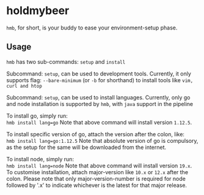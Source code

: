 # holdmybeer
`hmb`, for short, is your buddy to ease your environment-setup phase. 

## Usage
`hmb` has two sub-commands: `setup` and `install`

Subcommand: `setup`, can be used to development tools. Currently, it only supports flag: `--bare-minimum` (or `-b` for shorthand) to install tools like `vim, curl and htop`

Subcommand: `setup`, can be used to install languages. Currently, only go and node installation is supported by `hmb`, with `java` support in the pipeline

To install go, simply run:   
`hmb install lang=go`
Note that above command will install version `1.12.5`.

To install specific version of go, attach the version after the colon, like:   
`hmb install lang=go:1.12.5`
Note that absolute version of go is compulsory, as the setup for the same will be downloaded from the internet.

To install node, simply run:   
`hmb install lang=node`
Note that above command will install version `19.x`. To customise installation, attach major-version like `10.x` or `12.x` after the colon. Please note that only major-version-number is required for node followed by '.x' to indicate whichever is the latest for that major release.
